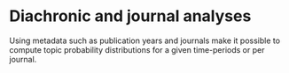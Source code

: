 # Diachronic and journal analyses
Using metadata such as publication years and journals make it possible to compute topic probability distributions for a given time-periods or per journal.
